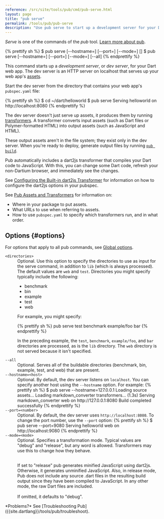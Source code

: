 ```yaml
---
reference: /src/site/tools/pub/cmd/pub-serve.html
layout: page
title: "pub serve"
permalink: /tools/pub/pub-serve
description: "Use pub serve to start up a development server for your Dart application."
---
```


_Serve_ is one of the commands of the _pub_ tool.
[Learn more about pub](/tools/pub/).

{% prettify sh %}
$ pub serve [--hostname=<host>] [--port=<number>] [--mode=<mode>] [<directories>]
$ pub serve [--hostname=<host>] [--port=<number>] [--mode=<mode>] [--all]
{% endprettify %}

This command starts up a _development server_, or _dev server_,
for your Dart web app. The dev server is an HTTP server on localhost
that serves up your web app's
[assets]({{site.dartlang}}/tools/pub/glossary#asset).

Start the dev server from the directory that contains your web app's
`pubspec.yaml` file:

{% prettify sh %}
$ cd ~/dart/helloworld
$ pub serve
Serving helloworld on http://localhost:8080
{% endprettify %}

The dev server doesn't just serve up assets, it produces them by running
[transformers]({{site.dartlang}}/tools/pub/glossary#transformer).
A transformer converts input assets (such as Dart files or
Polymer-formatted HTML) into output assets
(such as JavaScript and HTML).

These output assets aren't in the file system; they exist only in the dev
server. When you're ready to deploy, generate output files by running
[`pub build`](pub-build).

Pub automatically includes a dart2js transformer that compiles your Dart code
to JavaScript. With this, you can change some Dart code, refresh your
non-Dartium browser, and immediately see the changes.

See
[Configuring the Built-in dart2js Transformer](dart2js-transformer)
for information on how to configure the dart2js options in your pubspec.

See [Pub Assets and Transformers]({{site.dartlang}}/tools/pub/assets-and-transformers) for
information on:

* Where in your package to put assets.
* What URLs to use when referring to assets.
* How to use `pubspec.yaml` to specify which transformers run, and in
  what order.

## Options {#options}

For options that apply to all pub commands, see
[Global options](/tools/pub#global-options).

<dl>
<dt><code>&lt;directories&gt;</code></dt>
<dd>Optional. Use this option to specify the directories to use
as input for the serve command, in addition to <code>lib</code>
(which is always processed).
The default values are <code>web</code> and <code>test</code>.
Directories you might specify typically include the following:

<ul>
<li>benchmark</li>
<li>bin</li>
<li>example</li>
<li>test</li>
<li>web</li>
</ul>

For example, you might specify:

{% prettify sh %}
pub serve test benchmark example/foo bar
{% endprettify %}

In the preceding example, the <code>test</code>, <code>benchmark</code>,
<code>example/foo</code>, and <code>bar</code> directories are processed,
as is the <code>lib</code> directory.
The <code>web</code> directory is not served because it isn't specified.</dd>

<dt><code>--all</code></dt>
<dd>Optional. Serves all of the buildable directories (benchmark, bin, example,
test, and web) that are present.</dd>

<dt><code>--hostname=&lt;host&gt;</code></dt>
<dd>Optional. By default, the dev server listens on <code>localhost</code>.
You can specify another host using the <code>--hostname</code> option.
For example:
{% prettify sh %}
$ pub serve --hostname=127.0.0.1
Loading source assets...
Loading markdown_converter transformers... (1.3s)
Serving markdown_converter web on http://127.0.0.1:8080
Build completed successfully
{% endprettify %}
</dd>

<dt><code>--port=&lt;number&gt;</code></dt>
<dd>Optional. By default, the dev server uses <code>http://localhost:8080</code>.
To change the port number, use the <code>--port</code> option:
{% prettify sh %}
$ pub serve --port=9080
Serving helloworld web on http://localhost:9080
{% endprettify %}
</dd>

<dt><code>--mode=&lt;mode&gt;</code></dt>
<dd>Optional. Specifies a transformation mode. Typical values are
"debug" and "release", but any word is allowed.
Transformers may use this to change how they behave.<br><br>

If set to "release" pub generates minified JavaScript using dart2js.
Otherwise, it generates unminified JavaScript.
Also, in release mode, Pub does not include any source .dart
files in the resulting build output since they have
been compiled to JavaScript. In any other mode, the raw Dart files are
included.<br><br>
If omitted, it defaults to "debug".</dd>

</dl>

<aside class="alert alert-info" markdown="1">
*Problems?*
See [Troubleshooting Pub]({{site.dartlang}}/tools/pub/troubleshoot).
</aside>
